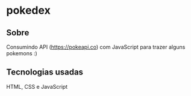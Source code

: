 # pokedex

## Sobre
Consumindo API (https://pokeapi.co) com JavaScript para trazer alguns pokemons :)

## Tecnologias usadas
HTML, CSS e JavaScript 
